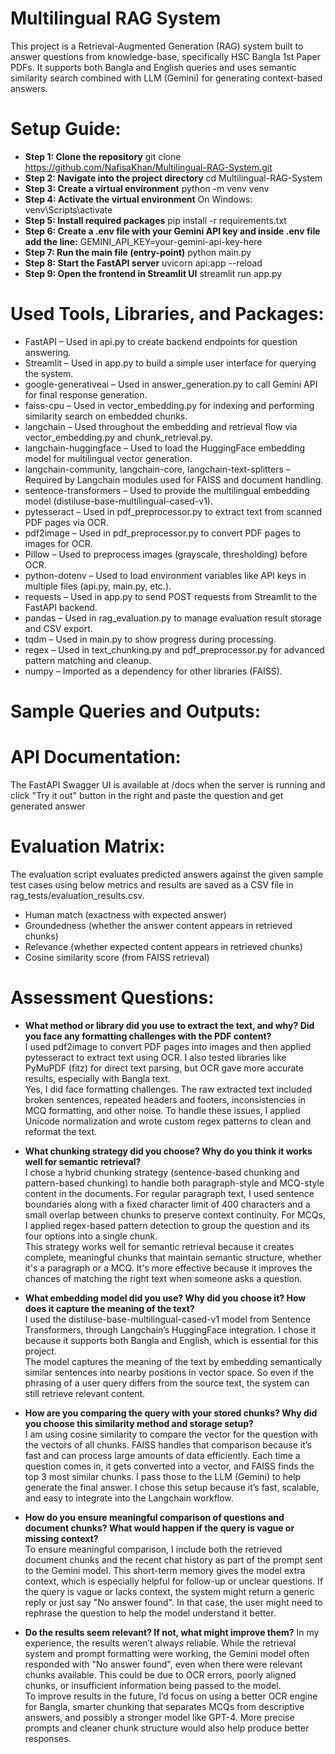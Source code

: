# Multilingual RAG System

This project is a Retrieval-Augmented Generation (RAG) system built to answer questions from knowledge-base, specifically HSC Bangla 1st Paper PDFs. It supports both Bangla and English queries and uses semantic similarity search combined with LLM (Gemini) for generating context-based answers.

# Setup Guide:

* **Step 1: Clone the repository**
  git clone https://github.com/NafisaKhan/Multilingual-RAG-System.git
* **Step 2: Navigate into the project directory**
  cd Multilingual-RAG-System
* **Step 3: Create a virtual environment**
  python -m venv venv
* **Step 4: Activate the virtual environment**
  On Windows: venv\Scripts\activate
* **Step 5: Install required packages**
  pip install -r requirements.txt
* **Step 6: Create a .env file with your Gemini API key and inside .env file add the line:**
  GEMINI_API_KEY=your-gemini-api-key-here
* **Step 7: Run the main file (entry-point)**
  python main.py
* **Step 8: Start the FastAPI server**
  uvicorn api:app --reload
* **Step 9: Open the frontend in Streamlit UI**
  streamlit run app.py


# Used Tools, Libraries, and Packages:

* FastAPI – Used in api.py to create backend endpoints for question answering.
* Streamlit – Used in app.py to build a simple user interface for querying the system.
* google-generativeai – Used in answer_generation.py to call Gemini API for final response generation.
* faiss-cpu – Used in vector_embedding.py for indexing and performing similarity search on embedded chunks.
* langchain – Used throughout the embedding and retrieval flow via vector_embedding.py and chunk_retrieval.py.
* langchain-huggingface – Used to load the HuggingFace embedding model for multilingual vector generation.
* langchain-community, langchain-core, langchain-text-splitters – Required by Langchain modules used for FAISS and document handling.
* sentence-transformers – Used to provide the multilingual embedding model (distiluse-base-multilingual-cased-v1).
* pytesseract – Used in pdf_preprocessor.py to extract text from scanned PDF pages via OCR.
* pdf2image – Used in pdf_preprocessor.py to convert PDF pages to images for OCR.
* Pillow – Used to preprocess images (grayscale, thresholding) before OCR.
* python-dotenv – Used to load environment variables like API keys in multiple files (api.py, main.py, etc.).
* requests – Used in app.py to send POST requests from Streamlit to the FastAPI backend.
* pandas – Used in rag_evaluation.py to manage evaluation result storage and CSV export.
* tqdm – Used in main.py to show progress during processing.
* regex – Used in text_chunking.py and pdf_preprocessor.py for advanced pattern matching and cleanup.
* numpy – Imported as a dependency for other libraries (FAISS).


# Sample Queries and Outputs:


# API Documentation:

  The FastAPI Swagger UI is available at /docs when the server is running and click "Try it out" button in the right and paste the question and get generated answer


# Evaluation Matrix:

  The evaluation script evaluates predicted answers against the given sample test cases using below metrics and results are saved as a CSV file in rag_tests/evaluation_results.csv.
  
  * Human match (exactness with expected answer)
  * Groundedness (whether the answer content appears in retrieved chunks)
  * Relevance (whether expected content appears in retrieved chunks)
  * Cosine similarity score (from FAISS retrieval)


# Assessment Questions:

* **What method or library did you use to extract the text, and why? Did you face any formatting challenges with the PDF content?** <br>
I used pdf2image to convert PDF pages into images and then applied pytesseract to extract text using OCR. I also tested libraries like PyMuPDF (fitz) for direct text parsing, but OCR gave more accurate results, especially with Bangla text. <br>
Yes, I did face formatting challenges. The raw extracted text included broken sentences, repeated headers and footers, inconsistencies in MCQ formatting, and other noise. To handle these issues, I applied Unicode normalization and wrote custom regex patterns to clean and reformat the text.

* **What chunking strategy did you choose? Why do you think it works well for semantic retrieval?** <br>
I chose a hybrid chunking strategy (sentence-based chunking and pattern-based chunking) to handle both paragraph-style and MCQ-style content in the documents. For regular paragraph text, I used sentence boundaries along with a fixed character limit of 400 characters and a small overlap between chunks to preserve context continuity. For MCQs, I applied regex-based pattern detection to group the question and its four options into a single chunk. <br>
This strategy works well for semantic retrieval because it creates complete, meaningful chunks that maintain semantic structure, whether it's a paragraph or a MCQ. It's more effective because it improves the chances of matching the right text when someone asks a question.

* **What embedding model did you use? Why did you choose it? How does it capture the meaning of the text?** <br>
I used the distiluse-base-multilingual-cased-v1 model from Sentence Transformers, through Langchain’s HuggingFace integration. I chose it because it supports both Bangla and English, which is essential for this project. <br>
The model captures the meaning of the text by embedding semantically similar sentences into nearby positions in vector space. So even if the phrasing of a user query differs from the source text, the system can still retrieve relevant content.

* **How are you comparing the query with your stored chunks? Why did you choose this similarity method and storage setup?** <br>
I am using cosine similarity to compare the vector for the question with the vectors of all chunks. FAISS handles that comparison because it’s fast and can process large amounts of data efficiently. Each time a question comes in, it gets converted into a vector, and FAISS finds the top 3 most similar chunks. I pass those to the LLM (Gemini) to help generate the final answer. I chose this setup because it’s fast, scalable, and easy to integrate into the Langchain workflow.

* **How do you ensure meaningful comparison of questions and document chunks? What would happen if the query is vague or missing context?** <br>
To ensure meaningful comparison, I include both the retrieved document chunks and the recent chat history as part of the prompt sent to the Gemini model. This short-term memory gives the model extra context, which is especially helpful for follow-up or unclear questions. If the query is vague or lacks context, the system might return a generic reply or just say "No answer found". In that case, the user might need to rephrase the question to help the model understand it better.

* **Do the results seem relevant? If not, what might improve them?**
In my experience, the results weren’t always reliable. While the retrieval system and prompt formatting were working, the Gemini model often responded with "No answer found", even when there were relevant chunks available. This could be due to OCR errors, poorly aligned chunks, or insufficient information being passed to the model. <br>
To improve results in the future, I’d focus on using a better OCR engine for Bangla, smarter chunking that separates MCQs from descriptive answers, and possibly a stronger model like GPT-4. More precise prompts and cleaner chunk structure would also help produce better responses.

